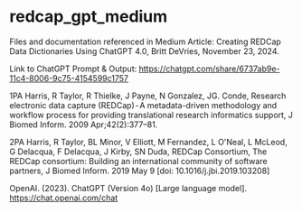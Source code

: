 # redcap_gpt_medium
Files and documentation referenced in Medium Article: Creating REDCap Data Dictionaries Using ChatGPT 4.0, Britt DeVries, November 23, 2024.

Link to ChatGPT Prompt & Output: https://chatgpt.com/share/6737ab9e-11c4-8006-9c75-4154599c1757

1PA Harris, R Taylor, R Thielke, J Payne, N Gonzalez, JG. Conde, Research electronic data capture (REDCap) - A metadata-driven methodology and workflow process for providing translational research informatics support, J Biomed Inform. 2009 Apr;42(2):377–81.

2PA Harris, R Taylor, BL Minor, V Elliott, M Fernandez, L O'Neal, L McLeod, G Delacqua, F Delacqua, J Kirby, SN Duda, REDCap Consortium, The REDCap consortium: Building an international community of software partners, J Biomed Inform. 2019 May 9 [doi: 10.1016/j.jbi.2019.103208]

OpenAI. (2023). ChatGPT (Version 4o) [Large language model]. https://chat.openai.com/chat
